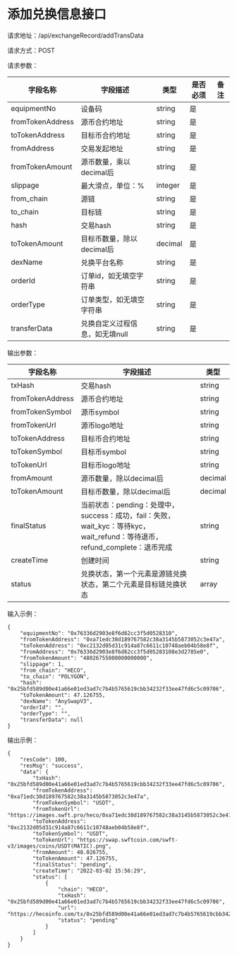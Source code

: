 # 添加兑换信息接口

请求地址：/api/exchangeRecord/addTransData

请求方式：POST

请求参数：

| 字段名称             | 字段描述              | 类型      | 是否必须 | 备注 |
| ---------------- | ----------------- | ------- | ---- | -- |
| equipmentNo      | 设备码               | string  | 是    |    |
| fromTokenAddress | 源币合约地址            | string  | 是    |    |
| toTokenAddress   | 目标币合约地址           | string  | 是    |    |
| fromAddress      | 交易发起地址            | string  | 是    |    |
| fromTokenAmount  | 源币数量，乘以decimal后   | string  | 是    |    |
| slippage         | 最大滑点，单位：%         | integer | 是    |    |
| from\_chain      | 源链                | string  | 是    |    |
| to\_chain        | 目标链               | string  | 是    |    |
| hash             | 交易hash            | string  | 是    |    |
| toTokenAmount    | 目标币数量，除以decimal后  | decimal | 是    |    |
| dexName          | 兑换平台名称            | string  | 是    |    |
| orderId          | 订单id，如无填空字符串      | string  | 是    |    |
| orderType        | 订单类型，如无填空字符串      | string  | 是    |    |
| transferData     | 兑换自定义过程信息，如无填null | string  | 是    |    |

输出参数：

| 字段名称             | 字段描述                                                                                        | 类型      |
| ---------------- | ------------------------------------------------------------------------------------------- | ------- |
| txHash           | 交易hash                                                                                      | string  |
| fromTokenAddress | 源币合约地址                                                                                      | string  |
| fromTokenSymbol  | 源币symbol                                                                                    | string  |
| fromTokenUrl     | 源币logo地址                                                                                    | string  |
| toTokenAddress   | 目标币合约地址                                                                                     | string  |
| toTokenSymbol    | 目标币symbol                                                                                   | string  |
| toTokenUrl       | 目标币logo地址                                                                                   | string  |
| fromAmount       | 源币数量，除以decimal后                                                                             | decimal |
| toTokenAmount    | 目标币数量，除以decimal后                                                                            | decimal |
| finalStatus      | 当前状态：pending：处理中，success：成功，fail：失败，wait\_kyc：等待kyc，wait\_refund：等待退币，refund\_complete：退币完成 | string  |
| createTime       | 创建时间                                                                                        | string  |
| status           | 兑换状态，第一个元素是源链兑换状态，第二个元素是目标链兑换状态                                                             | array   |

输入示例：

```
{
    "equipmentNo": "0x76336d2903e8f6d62cc3f5d0528310",
    "fromTokenAddress": "0xa71edc38d189767582c38a3145b5873052c3e47a",
    "toTokenAddress": "0xc2132d05d31c914a87c6611c10748aeb04b58e8f",
    "fromAddress": "0x76336d2903e8f6d62cc3f5d05283108e3d2785e0",
    "fromTokenAmount": "48026755000000000000",
    "slippage": 1,
    "from_chain": "HECO",
    "to_chain": "POLYGON",
    "hash": "0x25bfd589d00e41a66e01ed3ad7c7b4b5765619cbb34232f33ee47fd6c5c09706",
    "toTokenAmount": 47.126755,
    "dexName": "AnySwapV3",
    "orderId": "",
    "orderType": "",
    "transferData": null
}
```

输出示例：

```
{
    "resCode": 100,
    "resMsg": "success",
    "data": {
        "txHash": "0x25bfd589d00e41a66e01ed3ad7c7b4b5765619cbb34232f33ee47fd6c5c09706",
        "fromTokenAddress": "0xa71edc38d189767582c38a3145b5873052c3e47a",
        "fromTokenSymbol": "USDT",
        "fromTokenUrl": "https://images.swft.pro/heco/0xa71edc38d189767582c38a3145b5873052c3e47a.png",
        "toTokenAddress": "0xc2132d05d31c914a87c6611c10748aeb04b58e8f",
        "toTokenSymbol": "USDT",
        "toTokenUrl": "https://swap.swftcoin.com/swft-v3/images/coins/USDT(MATIC).png",
        "fromAmount": 48.026755,
        "toTokenAmount": 47.126755,
        "finalStatus": "pending",
        "createTime": "2022-03-02 15:56:29",
        "status": [
            {
                "chain": "HECO",
                "txHash": "0x25bfd589d00e41a66e01ed3ad7c7b4b5765619cbb34232f33ee47fd6c5c09706",
                "url": "https://hecoinfo.com/tx/0x25bfd589d00e41a66e01ed3ad7c7b4b5765619cbb34232f33ee47fd6c5c09706",
                "status": "pending"
            }
        ]
    }
}
```
